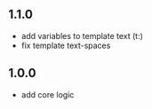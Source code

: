 ## 1.1.0

- add variables to template text (t:)
- fix template text-spaces


## 1.0.0

- add core logic